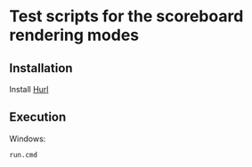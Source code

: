 # Test scripts for the scoreboard rendering modes

## Installation

Install [Hurl](https://hurl.dev/docs/installation.html)

## Execution

Windows:

```shell
run.cmd
```

